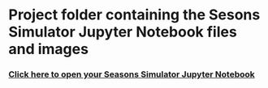 # Project folder containing the Sesons Simulator Jupyter Notebook files and images

### [Click here to open your Seasons Simulator Jupyter Notebook](https://bushastrolab.com/hub/user-redirect/git-pull?repo=https%3A%2F%2Fgithub.com%2Fchandrunarayan%2Fastronomy&branch=gh-pages&urlpath=lab%2Ftree%2Fastronomy%2Fprojects%2Fseasons_simulator%2Fseasons_simulator.ipynb?reset)

